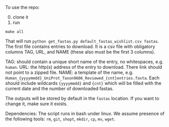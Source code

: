 To use the repo:

0. clone it
1. run
```
make all
```

That will run `python get_fastas.py default_fastas_wishlist.csv fastas`.
The first file contains entries to download.
It is a csv file with obligatory columns TAG, URL, and NAME (these also must be the first 3 columns).

TAG: should contain a unique short name of the entry, no whitespaces, e.g. `human`.
URL: the http(s) address of the entry to download. There link should not point to a zipped file.
NAME: a template of the name, e.g. `Human_{yyyymmdd}_UniProt_Taxon9606_Reviewed_{cnt}entries.fasta`.
Each should include wildcards `{yyyymmdd}` and `{cnt}` which will be filled with the current date and the number of downloaded fastas.

The outputs will be stored by default in the `fastas` location.
If you want to change it, make sure it exists.


Dependencies:
The script runs in bash under linux.
We assume presence of the following tools:
`rm`, `git`, `shopt`, `mkdir`, `cp`, `mv`, `wget`.


